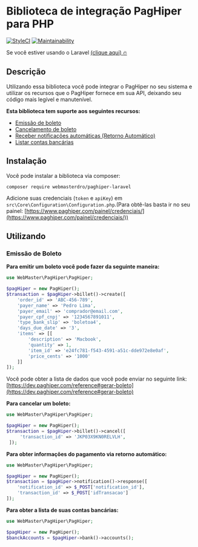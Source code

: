 # Biblioteca de integração PagHiper para PHP

[![StyleCI](https://github.styleci.io/repos/150681419/shield?branch=master)](https://github.styleci.io/repos/150681419)
[![Maintainability](https://api.codeclimate.com/v1/badges/a99a88d28ad37a79dbf6/maintainability)](https://codeclimate.com/github/webmasterdro/paghiper-php-sdk/maintainability)

Se você estiver usando o Laravel [(clique aqui) :fire:](https://github.com/webmasterdro/paghiper-laravel)

## Descrição

Utilizando essa biblioteca você pode integrar o PagHiper no seu sistema e utilizar os recursos que o PagHiper fornece em sua API, deixando seu código mais legível e manutenível.

**Esta biblioteca tem suporte aos seguintes recursos:**
- [Emissão de boleto](https://dev.paghiper.com/reference#gerar-boleto)
- [Cancelamento de boleto](https://dev.paghiper.com/reference#boleto)
- [Receber notificações automáticas (Retorno Automático)](https://dev.paghiper.com/reference#qq)
- [Listar contas bancárias](https://dev.paghiper.com/reference#lista-contas-banc%C3%A1rias-para-saque-via-api)

## Instalação

Você pode instalar a biblioteca via composer:

```
composer require webmasterdro/paghiper-laravel
```

Adicione suas credenciais (`token` e `apiKey`) em `src\Core\Configuration\Configuration.php`.(Para obtê-las basta ir no seu painel:  [https://www.paghiper.com/painel/credenciais/](https://www.paghiper.com/painel/credenciais/))

## Utilizando

### Emissão de Boleto

**Para emitir um boleto você pode fazer da seguinte maneira:**

```php
use WebMaster\PagHiper\PagHiper;

$pagHiper = new PagHiper();
$transaction = $pagHiper->billet()->create([
    'order_id' => 'ABC-456-789',
    'payer_name' => 'Pedro Lima',
    'payer_email' => 'comprador@email.com',
    'payer_cpf_cnpj' => '1234567891011',
    'type_bank_slip' => 'boletoa4',
    'days_due_date' => '3',
    'items' => [[
        'description' => 'Macbook',
        'quantity' => 1,
        'item_id' => 'e24fc781-f543-4591-a51c-dde972e8e0af',
        'price_cents' => '1000'
    ]]
]);
```

Você pode obter a lista de dados que você pode enviar no seguinte link: [https://dev.paghiper.com/reference#gerar-boleto](https://dev.paghiper.com/reference#gerar-boleto)

**Para cancelar um boleto:**

```php
use WebMaster\PagHiper\PagHiper;

$pagHiper = new PagHiper();
$transaction = $pagHiper->billet()->cancel([
     'transaction_id' => 'JKP03X9KN0RELVLH',
 ]);
```

**Para obter informações do pagamento via retorno automático:**

```php
use WebMaster\PagHiper\PagHiper;

$pagHiper = new PagHiper();
$transaction = $pagHiper->notification()->response([
    'notification_id' => $_POST['notification_id'],
    'transaction_id' => $_POST['idTransacao']
]);
``` 

**Para obter a lista de suas contas bancárias:**

```php
use WebMaster\PagHiper\PagHiper;

$pagHiper = new PagHiper();
$banckAccounts = $pagHiper->bank()->accounts();
``` 
